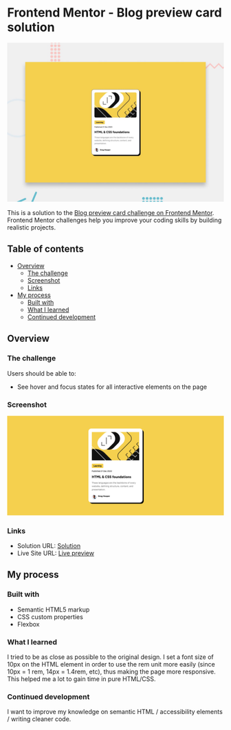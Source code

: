# Frontend Mentor - Blog preview card solution

![Design preview for the Blog preview card coding challenge](./preview.jpg)


This is a solution to the [Blog preview card challenge on Frontend Mentor](https://www.frontendmentor.io/challenges/blog-preview-card-ckPaj01IcS). Frontend Mentor challenges help you improve your coding skills by building realistic projects. 

## Table of contents

- [Overview](#overview)
  - [The challenge](#the-challenge)
  - [Screenshot](#screenshot)
  - [Links](#links)
- [My process](#my-process)
  - [Built with](#built-with)
  - [What I learned](#what-i-learned)
  - [Continued development](#continued-development)


## Overview

### The challenge

Users should be able to:

- See hover and focus states for all interactive elements on the page

### Screenshot

![](./screenshot.jpg)


### Links

- Solution URL: [Solution](https://github.com/MarionCts/Blog-Preview-Card-Main)
- Live Site URL: [Live preview](https://marioncts.github.io/Blog-Preview-Card-Main/)

## My process

### Built with

- Semantic HTML5 markup
- CSS custom properties
- Flexbox


### What I learned

I tried to be as close as possible to the original design. I set a font size of 10px on the HTML element in order to use the rem unit more easily (since 10px = 1 rem, 14px = 1.4rem, etc), thus making the page more responsive. This helped me a lot to gain time in pure HTML/CSS.


### Continued development

I want to improve my knowledge on semantic HTML / accessibility elements / writing cleaner code.